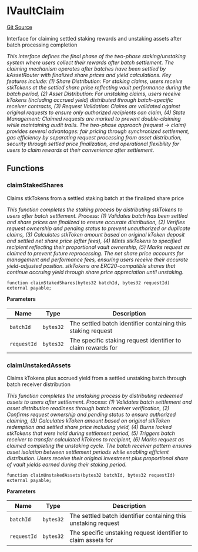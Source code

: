 # IVaultClaim
[Git Source](https://github.com/VerisLabs/KAM/blob/39577197165fca22f4727dda301114283fca8759/src/interfaces/IVaultClaim.sol)

Interface for claiming settled staking rewards and unstaking assets after batch processing completion

*This interface defines the final phase of the two-phase staking/unstaking system where users collect
their rewards after batch settlement. The claiming mechanism operates after batches have been settled by
kAssetRouter with finalized share prices and yield calculations. Key features include: (1) Share Distribution:
For staking claims, users receive stkTokens at the settled share price reflecting vault performance during
the batch period, (2) Asset Distribution: For unstaking claims, users receive kTokens (including accrued yield)
distributed through batch-specific receiver contracts, (3) Request Validation: Claims are validated against
original requests to ensure only authorized recipients can claim, (4) State Management: Claimed requests are
marked to prevent double-claiming while maintaining audit trails. The two-phase approach (request → claim)
provides several advantages: fair pricing through synchronized settlement, gas efficiency by separating request
processing from asset distribution, security through settled price finalization, and operational flexibility
for users to claim rewards at their convenience after settlement.*


## Functions
### claimStakedShares

Claims stkTokens from a settled staking batch at the finalized share price

*This function completes the staking process by distributing stkTokens to users after batch settlement.
Process: (1) Validates batch has been settled and share prices are finalized to ensure accurate distribution,
(2) Verifies request ownership and pending status to prevent unauthorized or duplicate claims, (3) Calculates
stkToken amount based on original kToken deposit and settled net share price (after fees), (4) Mints stkTokens
to specified recipient reflecting their proportional vault ownership, (5) Marks request as claimed to prevent
future reprocessing. The net share price accounts for management and performance fees, ensuring users receive
their accurate yield-adjusted position. stkTokens are ERC20-compatible shares that continue accruing yield
through share price appreciation until unstaking.*


```solidity
function claimStakedShares(bytes32 batchId, bytes32 requestId) external payable;
```
**Parameters**

|Name|Type|Description|
|----|----|-----------|
|`batchId`|`bytes32`|The settled batch identifier containing this staking request|
|`requestId`|`bytes32`|The specific staking request identifier to claim rewards for|


### claimUnstakedAssets

Claims kTokens plus accrued yield from a settled unstaking batch through batch receiver distribution

*This function completes the unstaking process by distributing redeemed assets to users after settlement.
Process: (1) Validates batch settlement and asset distribution readiness through batch receiver verification,
(2) Confirms request ownership and pending status to ensure authorized claiming, (3) Calculates kToken amount
based on original stkToken redemption and settled share price including yield, (4) Burns locked stkTokens
that were held during settlement period, (5) Triggers batch receiver to transfer calculated kTokens to
recipient,
(6) Marks request as claimed completing the unstaking cycle. The batch receiver pattern ensures asset isolation
between settlement periods while enabling efficient distribution. Users receive their original investment plus
proportional share of vault yields earned during their staking period.*


```solidity
function claimUnstakedAssets(bytes32 batchId, bytes32 requestId) external payable;
```
**Parameters**

|Name|Type|Description|
|----|----|-----------|
|`batchId`|`bytes32`|The settled batch identifier containing this unstaking request|
|`requestId`|`bytes32`|The specific unstaking request identifier to claim assets for|


